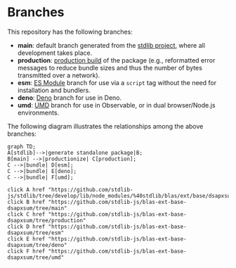 <!--

@license Apache-2.0

Copyright (c) 2022 The Stdlib Authors.

Licensed under the Apache License, Version 2.0 (the "License");
you may not use this file except in compliance with the License.
You may obtain a copy of the License at

    http://www.apache.org/licenses/LICENSE-2.0

Unless required by applicable law or agreed to in writing, software
distributed under the License is distributed on an "AS IS" BASIS,
WITHOUT WARRANTIES OR CONDITIONS OF ANY KIND, either express or implied.
See the License for the specific language governing permissions and
limitations under the License.

-->

# Branches

This repository has the following branches:

-   **main**: default branch generated from the [stdlib project][stdlib-url], where all development takes place.
-   **production**: [production build][production-url] of the package (e.g., reformatted error messages to reduce bundle sizes and thus the number of bytes transmitted over a network).
-   **esm**: [ES Module][esm-url] branch for use via a `script` tag without the need for installation and bundlers.
-   **deno**: [Deno][deno-url] branch for use in Deno.
-   **umd**: [UMD][umd-url] branch for use in Observable, or in dual browser/Node.js environments.

The following diagram illustrates the relationships among the above branches:

```mermaid
graph TD;
A[stdlib]-->|generate standalone package|B;
B[main] -->|productionize| C[production];
C -->|bundle| D[esm];
C -->|bundle| E[deno];
C -->|bundle| F[umd];

click A href "https://github.com/stdlib-js/stdlib/tree/develop/lib/node_modules/%40stdlib/blas/ext/base/dsapxsum"
click B href "https://github.com/stdlib-js/blas-ext-base-dsapxsum/tree/main"
click C href "https://github.com/stdlib-js/blas-ext-base-dsapxsum/tree/production"
click D href "https://github.com/stdlib-js/blas-ext-base-dsapxsum/tree/esm"
click E href "https://github.com/stdlib-js/blas-ext-base-dsapxsum/tree/deno"
click F href "https://github.com/stdlib-js/blas-ext-base-dsapxsum/tree/umd"
```

[stdlib-url]: https://github.com/stdlib-js/stdlib/tree/develop/lib/node_modules/%40stdlib/blas/ext/base/dsapxsum
[production-url]: https://github.com/stdlib-js/blas-ext-base-dsapxsum/tree/production
[deno-url]: https://github.com/stdlib-js/blas-ext-base-dsapxsum/tree/deno
[umd-url]: https://github.com/stdlib-js/blas-ext-base-dsapxsum/tree/umd
[esm-url]: https://github.com/stdlib-js/blas-ext-base-dsapxsum/tree/esm